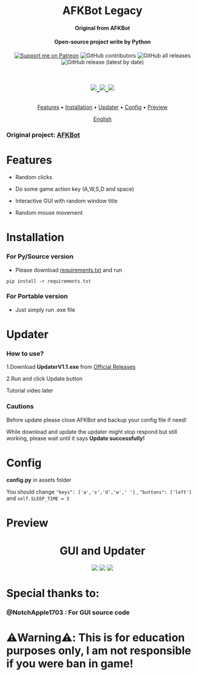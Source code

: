 <h1 align="center">
  AFKBot Legacy
  <br>

 </h1>

<h4 align="center">Original from AFKBot</h4>

<h4 align="center">Open-source project write by Python</h4>

<p align="center">
<a href="https://patreon.com/gorouflex"><img src="https://img.shields.io/endpoint.svg?url=https%3A%2F%2Fshieldsio-patreon.vercel.app%2Fapi%3Fusername%3Dgorouflex%26type%3Dpatrons%26suffix%3Dsponsors&style=for-the-badge" alt="Support me on Patreon" /></a>
 <img alt="GitHub contributors" src="https://img.shields.io/github/contributors/gorouflex/afkbotlegacy?style=for-the-badge">
<img alt="GitHub all releases" src="https://img.shields.io/github/downloads/gorouflex/afkbotlegacy/total?style=for-the-badge">
<img alt="GitHub release (latest by date)" src="https://img.shields.io/github/v/release/gorouflex/afkbotlegacy?style=for-the-badge">
<h1>
 <p align="center">
    <a href="https://github.com/gorouflex/afkbot"><img src="https://img.shields.io/badge/AFKBot-for_Windows-blue?style=for-the-badge"/>
    <a href="https://github.com/gorouflex/afkbot4mac"><img src="https://img.shields.io/badge/AFKBot-for_Mac-green?style=for-the-badge"/>
    <a href="https://github.com/gorouflex/afkbotlegacy"><img src="https://img.shields.io/badge/AFKBot Legacy for Windows-gray?style=for-the-badge"/>
 </p>
</h1>
  <p align="center">
  <a href="#features">Features</a>
  •
  <a href="#installation">Installation</a>
  •
  <a href="#updater">Updater</a>
  •
  <a href="#config">Config</a>
  •
  <a href="#preview">Preview</a>       
</p>


<div>
<p align="center">
  <a href="https://github.com/gorouflex/afkbotlegacy/blob/main/README.md">English</a>
</p>
</div>

### Original project: [AFKBot](https://github.com/gorouflex/afkbot)

# Features

- Random clicks

- Do some game action key (A,W,S,D and space)

- Interactive GUI with random window title

- Random mouse movement

# Installation
### For Py/Source version
- Please download [requirements.txt](https://github.com/gorouflex/afkbot/files/11712913/requirements.txt) and run 
```
pip install -r requirements.txt 
```

### For Portable version 
- Just simply run .exe file

# Updater 
### How to use?
1.Download **UpdaterV1.1.exe** from [Official Releases](https://github.com/gorouflex/afkbotlegacy/releases)

2.Run and click Update button

Tutorial video later

### Cautions
Before update please close AFKBot and backup your config file if need!

While download and update the updater might stop respond but still working, please wait until it says **Update successfully!**

# Config
**config.py** in assets folder

You should change ```"keys": ['a','s','d','w',' ']``` , ```"buttons": ['left']``` and ```self.SLEEP_TIME = 3```
# Preview

        
<p align="center">
<h1 align="center">GUI and Updater</h1>
</p>


<p align="center">          
  <img src="https://github.com/gorouflex/afkbotlegacy/assets/98001973/ef1ae334-74ec-4851-bf6d-0af664b826b1">
  <img src="https://github.com/gorouflex/afkbotlegacy/assets/98001973/86a6474b-c47f-49f0-89ea-cf159daa7e53">
  <img src="https://github.com/gorouflex/afkbotlegacy/assets/98001973/9942f642-6406-4707-825b-23d54ea2c216">
</p>

<p align="center">
<h1 align="center"> </h1>
</p>
           

# Special thanks to:

### @NotchApple1703 : For GUI source code

# ⚠️Warning⚠️: This is for education purposes only, I am not responsible if you were ban in game!
